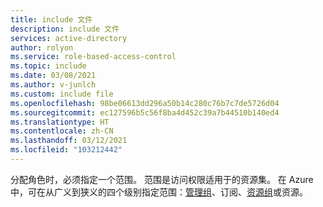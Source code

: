 ```yaml
---
title: include 文件
description: include 文件
services: active-directory
author: rolyon
ms.service: role-based-access-control
ms.topic: include
ms.date: 03/08/2021
ms.author: v-junlch
ms.custom: include file
ms.openlocfilehash: 98be06613dd296a50b14c280c76b7c7de5726d04
ms.sourcegitcommit: ec127596b5c56f8ba4d452c39a7b44510b140ed4
ms.translationtype: HT
ms.contentlocale: zh-CN
ms.lasthandoff: 03/12/2021
ms.locfileid: "103212442"
---
```

分配角色时，必须指定一个范围。 范围是访问权限适用于的资源集。 在 Azure 中，可在从广义到狭义的四个级别指定范围：[管理组](../../articles/governance/management-groups/overview.md)、订阅、[资源组](../../articles/azure-resource-manager/management/overview.md#resource-groups)或资源。

